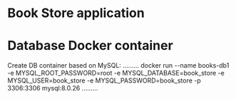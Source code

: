 # Book Store application

# Database Docker container
Create DB container based on MySQL:
.........
docker run --name books-db1 -e MYSQL_ROOT_PASSWORD=root -e MYSQL_DATABASE=book_store -e MYSQL_USER=book_store -e MYSQL_PASSWORD=book_store -p 3306:3306 mysql:8.0.26 
.........
